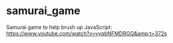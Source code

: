 # samurai_game
Samurai game to help brush up JavaScript: https://www.youtube.com/watch?v=vyqbNFMDRGQ&amp;t=372s
